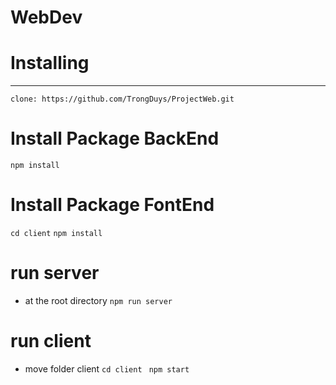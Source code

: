 # WebDev

# Installing

---

`clone: https://github.com/TrongDuys/ProjectWeb.git`

# Install Package BackEnd

`npm install`

# Install Package FontEnd

`cd client`
`npm install`

# run server

- at the root directory
  `npm run server`

# run client

- move folder client
  `cd client`
  ` npm start`
